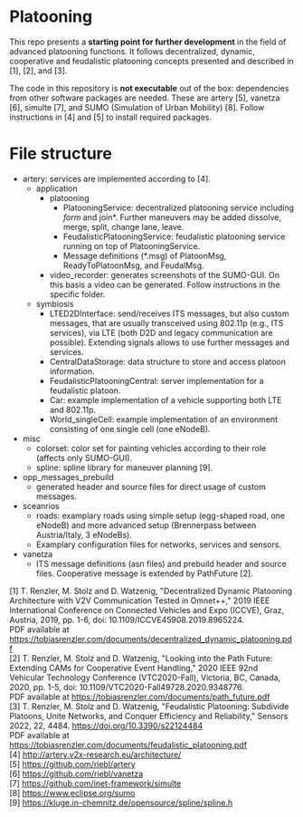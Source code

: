 # Platooning

This repo presents a **starting point for further development** in the field of advanced platooning functions.
It follows decentralized, dynamic, cooperative and feudalistic platooning concepts presented and described in [1], [2], and [3].


The code in this repository is **not executable** out of the box: dependencies from other software packages are needed.
These are artery [5], vanetza [6], simulte [7], and SUMO (Simulation of Urban Mobility) [8]. Follow instructions in [4] and [5] to install required packages.


# File structure

- artery: services are implemented according to [4].
    - application
        - platooning
            - PlatooningService: decentralized platooning service including *form* and join*. Further maneuvers may be added dissolve, merge, split, change lane, leave.
            - FeudalisticPlatooningService: feudalistic platooning service running on top of PlatooningService.
            - Message definitions (*.msg) of PlatoonMsg, ReadyToPlatoonMsg, and FeudalMsg.  
        - video_recorder: generates screenshots of the SUMO-GUI. On this basis a video can be generated. Follow instructions in the specific folder.
    - symbiosis 
        - LTED2DInterface: send/receives ITS messages, but also custom messages, that are usually transceived using 802.11p (e.g., ITS services), via LTE (both D2D and legacy communication are possible). Extending signals allows to use further messages and services.
        - CentralDataStorage: data structure to store and access platoon information.
        - FeudalisticPlatooningCentral: server implementation for a feudalistic platoon.
        - Car: example implementation of a vehicle supporting both LTE and 802.11p.
        - World_singleCell: example implementation of an environment consisting of one single cell (one eNodeB). 
- misc
    - colorset: color set for painting vehicles according to their role (affects only SUMO-GUI).
    - spline: spline library for maneuver planning [9].
- opp_messages_prebuild
    - generated header and source files for direct usage of custom messages.
- sceanrios
    - roads: examplary roads using simple setup (egg-shaped road, one eNodeB) and more advanced setup (Brennerpass between Austria/Italy, 3 eNodeBs).
    - Examplary configuration files for networks, services and sensors.
- vanetza
    - ITS message definitions (asn files) and prebuild header and source files. Cooperative message is extended by PathFuture [2].


[1] T. Renzler, M. Stolz and D. Watzenig, "Decentralized Dynamic Platooning Architecture with V2V Communication Tested in Omnet++," 2019 IEEE International Conference on Connected Vehicles and Expo (ICCVE), Graz, Austria, 2019, pp. 1-6, doi: 10.1109/ICCVE45908.2019.8965224. <br>
    PDF available at https://tobiasrenzler.com/documents/decentralized_dynamic_platooning.pdf <br>
[2] T. Renzler, M. Stolz and D. Watzenig, "Looking into the Path Future: Extending CAMs for Cooperative Event Handling," 2020 IEEE 92nd Vehicular Technology Conference (VTC2020-Fall), Victoria, BC, Canada, 2020, pp. 1-5, doi: 10.1109/VTC2020-Fall49728.2020.9348776. <br>
    PDF available at https://tobiasrenzler.com/documents/path_future.pdf <br>
[3] T. Renzler, M. Stolz and D. Watzenig, "Feudalistic Platooning: Subdivide Platoons, Unite Networks, and Conquer Efficiency and Reliability," Sensors 2022, 22, 4484. https://doi.org/10.3390/s22124484 <br>
    PDF available at https://tobiasrenzler.com/documents/feudalistic_platooning.pdf <br>
[4] http://artery.v2x-research.eu/architecture/ <br>
[5] https://github.com/riebl/artery <br>
[6] https://github.com/riebl/vanetza <br>
[7] https://github.com/inet-framework/simulte <br>
[8] https://www.eclipse.org/sumo <br>
[9] https://kluge.in-chemnitz.de/opensource/spline/spline.h <br>
